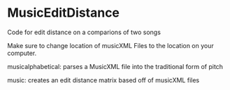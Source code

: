 # MusicEditDistance
Code for edit distance on a comparions of two songs

Make sure to change location of musicXML Files to the location on your computer.

musicalphabetical: parses a MusicXML file into the traditional form of pitch

music: creates an edit distance matrix based off of musicXML files

